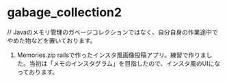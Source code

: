 # gabage_collection2

// Javaのメモリ管理のガベージコレクションではなく、自分自身の作業途中でやめた物などを置いております。

1. Memories.zip
   railsで作ったインスタ風画像投稿アプリ。練習で作りました。当初は「メモのインスタグラム」を目指したので、インスタ風のUIになっております。
